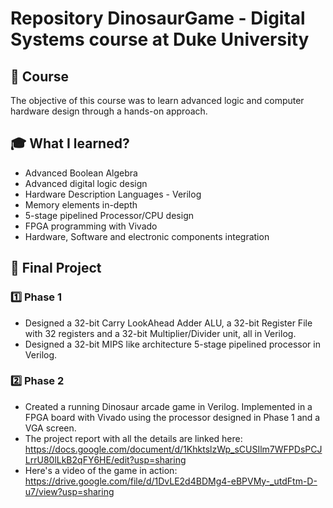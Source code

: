 # Repository DinosaurGame - Digital Systems course at Duke University

## 💠 Course

The objective of this course was to learn advanced logic and computer hardware design through a hands-on approach.

## 🎓 What I learned?

* Advanced Boolean Algebra
* Advanced digital logic design
* Hardware Description Languages - Verilog
* Memory elements in-depth
* 5-stage pipelined Processor/CPU design
* FPGA programming with Vivado
* Hardware, Software and electronic components integration

## 🚀 Final Project

### 1️⃣ Phase 1

* Designed a 32-bit Carry LookAhead Adder ALU, a 32-bit Register File with 32 registers and a 32-bit Multiplier/Divider unit, all in Verilog.
* Designed a 32-bit MIPS like architecture 5-stage pipelined processor in Verilog.

### 2️⃣ Phase 2

* Created a running Dinosaur arcade game in Verilog. Implemented in a FPGA board with Vivado using the processor designed in Phase 1 and a VGA screen.
* The project report with all the details are linked here: https://docs.google.com/document/d/1KhktslzWp_sCUSIlm7WFPDsPCJLrrU80lLkB2qFY6HE/edit?usp=sharing
* Here's a video of the game in action: https://drive.google.com/file/d/1DvLE2d4BDMg4-eBPVMy-_utdFtm-D-u7/view?usp=sharing
